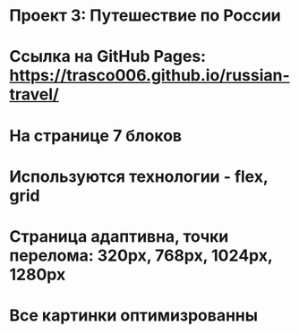 # Проект 3: Путешествие по России
# Ссылка на GitHub Pages: https://trasco006.github.io/russian-travel/
# На странице 7 блоков
# Используются технологии - flex, grid
# Страница адаптивна, точки перелома: 320px, 768px, 1024px, 1280px
# Все картинки оптимизрованны
